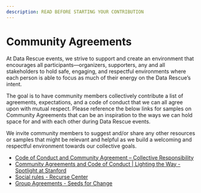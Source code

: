 ```yaml
---
description: READ BEFORE STARTING YOUR CONTRIBUTION
---
```


# Community Agreements

At Data Rescue events, we strive to support and create an environment that encourages all participants—organizers, supporters, any and all stakeholders to hold safe, engaging, and respectful environments where each person is able to focus as much of their energy on the Data Rescue’s intent.

The goal is to have community members collectively contribute a list of agreements, expectations, and a code of conduct that we can all agree upon with mutual respect. Please reference the below links for samples on Community Agreements that can be an inspiration to the ways we can hold space for and with each other during Data Rescue events.

We invite community members to suggest and/or share any other resources or samples that might be relevant and helpful as we build a welcoming and respectful environment towards our collective goals.

* [Code of Conduct and Community Agreement – Collective Responsibility](https://laborforum.diglib.org/code-of-conduct-and-community-agreement/)&#x20;
* [Community Agreements and Code of Conduct | Lighting the Way - Spotlight at Stanford](https://exhibits.stanford.edu/lightingtheway/about/community-agreements-and-code-of-conduct)
* [Social rules - Recurse Center](https://www.recurse.com/social-rules)
* [Group Agreements - Seeds for Change](https://www.seedsforchange.org.uk/groupagree)
